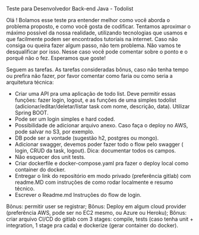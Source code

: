 Teste para Desenvolvedor Back-end Java - Todolist

Olá ! Bolamos esse teste pra entender melhor como você aborda o problema proposto, e como você gosta de codificar. Tentamos aproximar o máximo possível da nossa realidade, utilizando tecnologias que usamos e que facilmente podem ser encontrados tutoriais na internet.
Caso não consiga ou queira fazer algum passo, não tem problema. Não vamos te desqualificar por isso. Nesse caso você pode comentar sobre o ponto e o porquê não o fez. Esperamos que goste!

Seguem as tarefas. As tarefas consideradas bônus, caso não tenha tempo ou prefira não fazer, por favor comentar como faria ou como seria a arquitetura técnica:

- Criar uma API pra uma aplicação de todo list. Deve permitir essas funções: fazer login, logout, e as funções de uma simples todolist (adicionar/editar/deletar/listar task com nome, descrição, data). Utilizar Spring BOOT. 
- Pode ser um login simples e hard coded.
- Possibilidade de adicionar arquivo anexo. Caso faça o deploy no AWS, pode salvar no S3, por exemplo.
- DB pode ser a vontade (sugestão h2, postgres ou mongo).
- Adicionar swagger, devemos poder fazer todo o flow pelo swagger ( login, CRUD da task, logout). Dica: documentar todos os campos. 
- Não esquecer dos unit tests. 
- Criar dockerfile e docker-compose.yaml pra fazer o deploy local como container do docker.
- Entregar o link do repositório em modo privado (preferência gitlab) com readme.MD com instruções de como rodar localmente e resumo técnico.
- Escrever o Readme.md Instruções do flow de login.

Bônus: permitir user se registrar;
Bônus: Deploy em algum cloud provider (preferência AWS, pode ser no EC2 mesmo, ou Azure ou Heroku);
Bônus: criar arquivo CI/CD do gitlab com 3 stages: compile, tests (caso tenha unit + integration, 1 stage pra cada) e dockerize (gerar container do docker).
